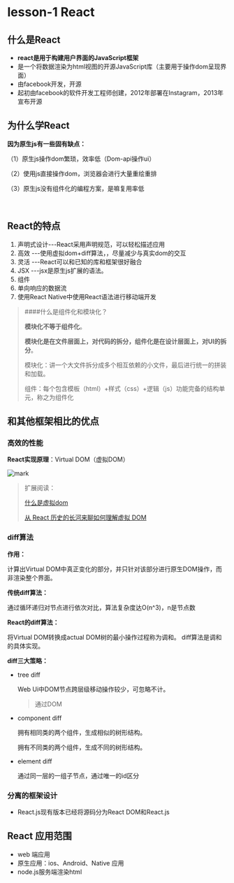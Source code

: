 #  lesson-1 React

## 什么是React

- **react是用于构建用户界面的JavaScript框架**
- 是一个将数据渲染为html视图的开源JavaScript库（主要用于操作dom呈现界面）
- 由facebook开发，开源
- 起初由facebook的软件开发工程师创建，2012年部署在Instagram，2013年宣布开源



## 为什么学React

**因为原生js有一些固有缺点：**

（1）原生js操作dom繁琐，效率低（Dom-api操作ui）

（2）使用js直接操作dom，浏览器会进行大量重绘重排

（3）原生js没有组件化的编程方案，是嘛复用率低

​	

## React的特点

1. 声明式设计---React采用声明规范，可以轻松描述应用
2. 高效 ---使用虚拟dom+diff算法，，尽量减少与真实dom的交互
3. 灵活 ---React可以和已知的库和框架很好融合
4. JSX ---jsx是原生js扩展的语法。
5. 组件
6. 单向响应的数据流
7. 使用React Native中使用React语法进行移动端开发

>####什么是组件化和模块化？
>
>**模块化不等于组件化**。
>
>**模块化是在文件层面上，对代码的拆分，组件化是在设计层面上，对UI的拆分**。
>
>模块化：讲一个大文件拆分成多个相互依赖的小文件，最后进行统一的拼装和加载。
>
>组件：每个包含模板（html）+样式（css）+逻辑（js）功能完备的结构单元，称之为组件化



## 和其他框架相比的优点

### 高效的性能

**React实现原理**：Virtual DOM（虚拟DOM）



![mark](http://qiniu.wind-zhou.com/blog/210406/dD15mD1Cgk.png?imageslim)

>扩展阅读：
>
>[什么是虚拟dom](https://mp.weixin.qq.com/s/oAlVmZ4Hbt2VhOwFEkNEhw)
>
>
>
>[从 React 历史的长河来聊如何理解虚拟 DOM](https://zhuanlan.zhihu.com/p/99973075)

### diff算法

**作用：**

计算出Virtual DOM中真正变化的部分，并只针对该部分进行原生DOM操作，而非渲染整个界面。

**传统diff算法：**

通过循环递归对节点进行依次对比，算法复杂度达O(n^3)，n是节点数

**React的diff算法：**

将Virtual DOM转换成actual DOM树的最小操作过程称为调和。 diff算法是调和的具体实现。

**diff三大策略：**

- tree diff

  Web Ui中DOM节点跨层级移动操作较少，可忽略不计。

  >通过DOM
  >
  >

- component diff

  拥有相同类的两个组件，生成相似的树形结构。

  拥有不同类的两个组件，生成不同的树形结构。

- element diff

  通过同一层的一组子节点，通过唯一的id区分

### 分离的框架设计

- React.js现有版本已经将源码分为React DOM和React.js

## React 应用范围

- web 端应用
- 原生应用：ios、Android、Native 应用
- node.js服务端渲染html

















